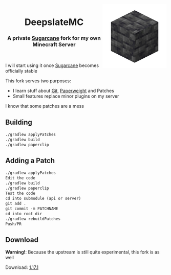 <img src=".github/assets/logo.png" width="200px" align="right">
<div align="center">

# DeepslateMC
### A private [Sugarcane](https://github.com/SugarcaneMC/Sugarcane) fork for my own Minecraft Server
<br/>
</div>

I will start using it once [Sugarcane](https://github.com/SugarcaneMC/Sugarcane) becomes officially stable

This fork serves two purposes:
- I learn stuff about [Git](https://git-scm.com/), [Paperweight](https://github.com/PaperMC/paperweight) and Patches
- Small features replace minor plugins on my server

I know that some patches are a mess

## Building
```
./gradlew applyPatches
./gradlew build
./gradlew paperclip
```

## Adding a Patch
```
./gradlew applyPatches
Edit the code
./gradlew build
./gradlew paperclip
Test the code
cd into submodule (api or server)
git add .
git commit -m PATCHNAME
cd into root dir
./gradlew rebuildPatches
Push/PR
```

## Download
**Warning!**: Because the upstream is still quite experimental, this fork is as well

Download: [1.17.1](https://pascalpex.ddns.net/files/deepslate/1.17.1/DeepslateMC.jar)
